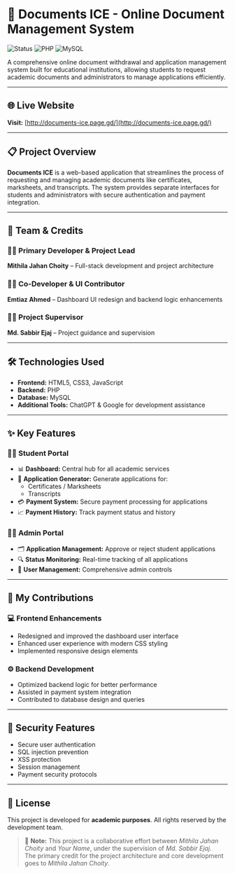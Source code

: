 # 📄 Documents ICE - Online Document Management System

![Status](https://img.shields.io/badge/Status-Live-brightgreen)
![PHP](https://img.shields.io/badge/PHP-8.0+-blue)
![MySQL](https://img.shields.io/badge/MySQL-Database-orange)

A comprehensive online document withdrawal and application management system built for educational institutions, allowing students to request academic documents and administrators to manage applications efficiently.

---

## 🌐 Live Website
**Visit:** [http://documents-ice.page.gd/](http://documents-ice.page.gd/)

---

## 📋 Project Overview
**Documents ICE** is a web-based application that streamlines the process of requesting and managing academic documents like certificates, marksheets, and transcripts. The system provides separate interfaces for students and administrators with secure authentication and payment integration.

---

## 👥 Team & Credits

### 🧑‍💻 Primary Developer & Project Lead
**Mithila Jahan Choity** – Full-stack development and project architecture

### 👩‍💻 Co-Developer & UI Contributor
**Emtiaz Ahmed** – Dashboard UI redesign and backend logic enhancements

### 🧑‍🏫 Project Supervisor
**Md. Sabbir Ejaj** – Project guidance and supervision

---

## 🛠️ Technologies Used
- **Frontend:** HTML5, CSS3, JavaScript  
- **Backend:** PHP  
- **Database:** MySQL  
- **Additional Tools:** ChatGPT & Google for development assistance  

---

## ✨ Key Features

### 👨‍🎓 Student Portal
- 📊 **Dashboard:** Central hub for all academic services  
- 📄 **Application Generator:** Generate applications for:
  - Certificates / Marksheets
  - Transcripts  
- 💳 **Payment System:** Secure payment processing for applications  
- 📈 **Payment History:** Track payment status and history  

### 👨‍💼 Admin Portal
- 🗂️ **Application Management:** Approve or reject student applications  
- 🔍 **Status Monitoring:** Real-time tracking of all applications  
- 👥 **User Management:** Comprehensive admin controls  

---

## 🎯 My Contributions

### 💻 Frontend Enhancements
- Redesigned and improved the dashboard user interface  
- Enhanced user experience with modern CSS styling  
- Implemented responsive design elements  

### ⚙️ Backend Development
- Optimized backend logic for better performance  
- Assisted in payment system integration  
- Contributed to database design and queries  

---

## 🔐 Security Features
- Secure user authentication  
- SQL injection prevention  
- XSS protection  
- Session management  
- Payment security protocols  

---

## 📄 License
This project is developed for **academic purposes**. All rights reserved by the development team.

> 📝 **Note:** This project is a collaborative effort between *Mithila Jahan Choity* and *Your Name*, under the supervision of *Md. Sabbir Ejaj*.  
> The primary credit for the project architecture and core development goes to *Mithila Jahan Choity*.
